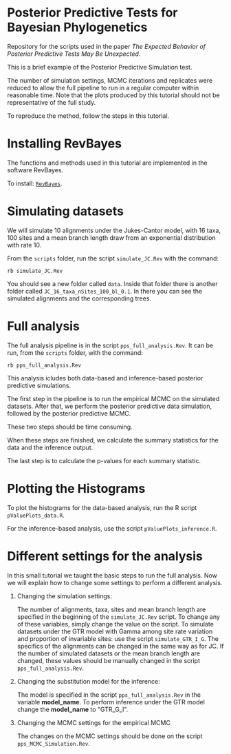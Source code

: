 Posterior Predictive Tests for Bayesian Phylogenetics
==========================

Repository for the scripts used in the paper *The Expected Behavior of Posterior Predictive Tests May Be Unexpected*.

This is a brief example of the Posterior Predictive Simulation test. 

The number of simulation settings, MCMC iterations and replicates were reduced to allow the full pipeline to run in a regular computer within reasonable time. Note that the plots produced by this tutorial should not be representative of the full study.

To reproduce the method, follow the steps in this tutorial.


Installing RevBayes
=================

The functions and methods used in this tutorial are implemented in the software RevBayes.

To install: [`RevBayes`](https://revbayes.github.io/).

Simulating datasets
=================

We will simulate 10 alignments under the Jukes-Cantor model, with 16 taxa, 100 sites and a mean branch length draw from an exponential distribution with rate 10.

From the `scripts` folder, run the script `simulate_JC.Rev` with the command:

	rb simulate_JC.Rev

You should see a new folder called `data`. Inside that folder there is another folder called `JC_16_taxa_nSites_100_bl_0.1`. In there you can see the simulated alignments and the corresponding trees.

Full analysis
=================

The full analysis pipeline is in the script `pps_full_analysis.Rev`. It can be run, from the `scripts` folder, with the command:

	rb pps_full_analysis.Rev

This analysis icludes both data-based and inference-based posterior predictive simulations.

The first step in the pipeline is to run the empirical MCMC on the simulated datasets. After that, we perform the posterior predictive data simulation, followed by the posterior predictive MCMC.

These two steps should be time consuming.

When these steps are finished, we calculate the summary statistics for the data and the inference output.

The last step is to calculate the p-values for each summary statistic.

Plotting the Histograms
=================

To plot the histograms for the data-based analysis, run the R script `pValuePlots_data.R`. 

For the inference-based analysis, use the script `pValuePlots_inference.R`.

Different settings for the analysis
=================

In this small tutorial we taught the basic steps to run the full analysis. Now we will explain how to change some settings to perform a different analysis.

1. Changing the simulation settings:

	The number of alignments, taxa, sites and mean branch length are specified in the beginning of the `simulate_JC.Rev` script. To change any of these variables, simply change the value on the script.
	To simulate datasets under the GTR model with Gamma among site rate variation and proportion of invariable sites: use the script `simulate_GTR_I_G`. The specifics of the alignments can be changed in the same way as for JC.
	If the number of simulated datasets or the mean branch length are changed, these values should be manually changed in the script `pps_full_analysis.Rev`.

2. Changing the substitution model for the inference:

	The model is specified in the script `pps_full_analysis.Rev` in the variable **model_name**. To perform inference under the GTR model change the **model_name** to "GTR_G_I".

3. Changing the MCMC settings for the empirical MCMC

	The changes on the MCMC settings should be done on the script `pps_MCMC_Simulation.Rev`. 


